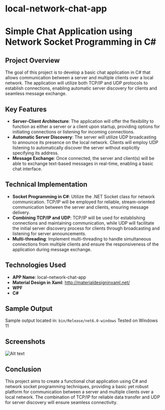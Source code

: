 # local-network-chat-app
# Simple Chat Application using Network Socket Programming in C#

## Project Overview
The goal of this project is to develop a basic chat application in C# that allows communication between a server and multiple clients over a local network. The application will utilize both TCP/IP and UDP protocols to establish connections, enabling automatic server discovery for clients and seamless message exchange.

## Key Features
- **Server-Client Architecture**: The application will offer the flexibility to function as either a server or a client upon startup, providing options for initiating connections or listening for incoming connections.
- **Automatic Server Discovery**: The server will utilize UDP broadcasting to announce its presence on the local network. Clients will employ UDP listening to automatically discover the server without explicitly specifying its address.
- **Message Exchange**: Once connected, the server and client(s) will be able to exchange text-based messages in real-time, enabling a basic chat interface.

## Technical Implementation
- **Socket Programming in C#**: Utilize the .NET Socket class for network communication. TCP/IP will be employed for reliable, stream-oriented communication between the server and clients, ensuring message delivery.
- **Combining TCP/IP and UDP**: TCP/IP will be used for establishing connections and maintaining communication, while UDP will facilitate the initial server discovery process for clients through broadcasting and listening for server announcements.
- **Multi-threading**: Implement multi-threading to handle simultaneous connections from multiple clients and ensure the responsiveness of the application during message exchange.

## Technologies Used
- **APP Name**: local-network-chat-app
- **Material Design in Xaml**: http://materialdesigninxaml.net/
- **WPF**
- **C#**

## Sample Output
Sample output located in: `bin/Release/net6.0-windows`
Tested on Windows 11

## Screenshots
![Alt text](/[[screenshots/path/to/img.jpg?raw=true](https://github.com/poralcode/local-network-chat-app/blob/main/Screenshots/Client%20-%201.png](https://github.com/poralcode/local-network-chat-app/blob/main/Screenshots/Client%20-%201.png)) "Optional Title")

## Conclusion
This project aims to create a functional chat application using C# and network socket programming techniques, providing a basic yet robust platform for communication between a server and multiple clients over a local network. The combination of TCP/IP for reliable data transfer and UDP for server discovery will ensure seamless connectivity.
